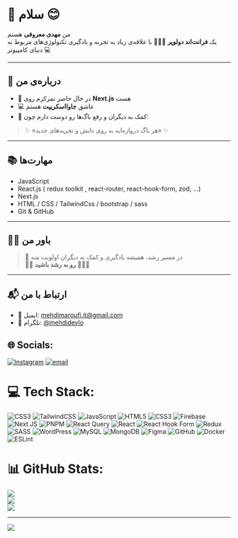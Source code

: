 # 🌴 سلام 😊

من **مهدی معروفی** هستم  
یک **فرانت‌اند دولوپر** 👨🏾‍💻 با علاقه‌ی زیاد به تجربه و یادگیری تکنولوژی‌های مربوط به دنیای کامپیوتر 💻

---

## 💛 درباره‌ی من

- 🔭 در حال حاضر تمرکزم روی **Next.js** هست  
- 💻 عاشق **جاوااسکریپت** هستم  
- 🧠 کمک به دیگران و رفع باگ‌ها رو دوست دارم چون:

> ✨ «هر باگ دروازه‌ایه به روی دانش و تجربه‌های جدید» ✨

---

## 📚 مهارت‌ها

- JavaScript
- React.js ( redux toolkit , react-router, react-hook-form, zod, ...)
- Next.js
- HTML / CSS / TailwindCss / bootstrap / sass
- Git & GitHub

---

## 🧘‍♂️ باور من

> 🌱 در مسیر رشد، همیشه یادگیری و کمک به دیگران اولویت منه  
> 🌴🌴 **رو به رشد باشید** 🥇🌴😊

---

## 📬 ارتباط با من

- 📧 ایمیل: [mehdimaroufi.it@gmail.com](mailto:mehdimaroufi.it@gmail.com)  
- 💬 تلگرام: [@mehdidevlo](https://t.me/mehdidevlo)


## 🌐 Socials:
[![Instagram](https://img.shields.io/badge/Instagram-%23E4405F.svg?logo=Instagram&logoColor=white)](https://instagram.com/i_m998_) [![email](https://img.shields.io/badge/Email-D14836?logo=gmail&logoColor=white)](mailto:mahdimaroufi.it@gmail.com) 

# 💻 Tech Stack:
![CSS3](https://img.shields.io/badge/css3-%231572B6.svg?style=for-the-badge&logo=css3&logoColor=white) ![TailwindCSS](https://img.shields.io/badge/tailwindcss-%2338B2AC.svg?style=for-the-badge&logo=tailwind-css&logoColor=white) ![JavaScript](https://img.shields.io/badge/javascript-%23323330.svg?style=for-the-badge&logo=javascript&logoColor=%23F7DF1E) ![HTML5](https://img.shields.io/badge/html5-%23E34F26.svg?style=for-the-badge&logo=html5&logoColor=white) ![CSS3](https://img.shields.io/badge/css3-%231572B6.svg?style=for-the-badge&logo=css3&logoColor=white) ![Firebase](https://img.shields.io/badge/firebase-%23039BE5.svg?style=for-the-badge&logo=firebase) ![Next JS](https://img.shields.io/badge/Next-black?style=for-the-badge&logo=next.js&logoColor=white) ![PNPM](https://img.shields.io/badge/pnpm-%234a4a4a.svg?style=for-the-badge&logo=pnpm&logoColor=f69220) ![React Query](https://img.shields.io/badge/-React%20Query-FF4154?style=for-the-badge&logo=react%20query&logoColor=white) ![React](https://img.shields.io/badge/react-%2320232a.svg?style=for-the-badge&logo=react&logoColor=%2361DAFB) ![React Hook Form](https://img.shields.io/badge/React%20Hook%20Form-%23EC5990.svg?style=for-the-badge&logo=reacthookform&logoColor=white) ![Redux](https://img.shields.io/badge/redux-%23593d88.svg?style=for-the-badge&logo=redux&logoColor=white) ![SASS](https://img.shields.io/badge/SASS-hotpink.svg?style=for-the-badge&logo=SASS&logoColor=white) ![WordPress](https://img.shields.io/badge/WordPress-%23117AC9.svg?style=for-the-badge&logo=WordPress&logoColor=white) ![MySQL](https://img.shields.io/badge/mysql-4479A1.svg?style=for-the-badge&logo=mysql&logoColor=white) ![MongoDB](https://img.shields.io/badge/MongoDB-%234ea94b.svg?style=for-the-badge&logo=mongodb&logoColor=white) ![Figma](https://img.shields.io/badge/figma-%23F24E1E.svg?style=for-the-badge&logo=figma&logoColor=white) ![GitHub](https://img.shields.io/badge/github-%23121011.svg?style=for-the-badge&logo=github&logoColor=white) ![Docker](https://img.shields.io/badge/docker-%230db7ed.svg?style=for-the-badge&logo=docker&logoColor=white) ![ESLint](https://img.shields.io/badge/ESLint-4B3263?style=for-the-badge&logo=eslint&logoColor=white)
# 📊 GitHub Stats:
![](https://github-readme-stats.vercel.app/api?username=m-maroufi&theme=bear&hide_border=false&include_all_commits=false&count_private=false)<br/>
![](https://nirzak-streak-stats.vercel.app/?user=m-maroufi&theme=bear&hide_border=false)<br/>
![](https://github-readme-stats.vercel.app/api/top-langs/?username=m-maroufi&theme=bear&hide_border=false&include_all_commits=false&count_private=false&layout=compact)

---
[![](https://visitcount.itsvg.in/api?id=m-maroufi&icon=6&color=10)](https://visitcount.itsvg.in)

<!-- Proudly created with GPRM ( https://gprm.itsvg.in ) -->
